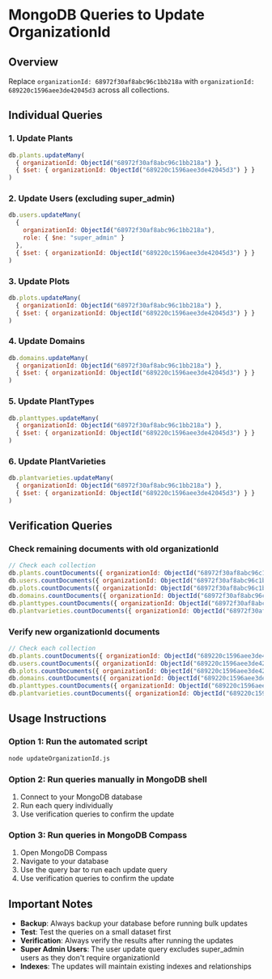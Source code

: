 # MongoDB Queries to Update OrganizationId

## Overview
Replace `organizationId: 68972f30af8abc96c1bb218a` with `organizationId: 689220c1596aee3de42045d3` across all collections.

## Individual Queries

### 1. Update Plants
```javascript
db.plants.updateMany(
  { organizationId: ObjectId("68972f30af8abc96c1bb218a") },
  { $set: { organizationId: ObjectId("689220c1596aee3de42045d3") } }
)
```

### 2. Update Users (excluding super_admin)
```javascript
db.users.updateMany(
  { 
    organizationId: ObjectId("68972f30af8abc96c1bb218a"),
    role: { $ne: "super_admin" }
  },
  { $set: { organizationId: ObjectId("689220c1596aee3de42045d3") } }
)
```

### 3. Update Plots
```javascript
db.plots.updateMany(
  { organizationId: ObjectId("68972f30af8abc96c1bb218a") },
  { $set: { organizationId: ObjectId("689220c1596aee3de42045d3") } }
)
```

### 4. Update Domains
```javascript
db.domains.updateMany(
  { organizationId: ObjectId("68972f30af8abc96c1bb218a") },
  { $set: { organizationId: ObjectId("689220c1596aee3de42045d3") } }
)
```

### 5. Update PlantTypes
```javascript
db.planttypes.updateMany(
  { organizationId: ObjectId("68972f30af8abc96c1bb218a") },
  { $set: { organizationId: ObjectId("689220c1596aee3de42045d3") } }
)
```

### 6. Update PlantVarieties
```javascript
db.plantvarieties.updateMany(
  { organizationId: ObjectId("68972f30af8abc96c1bb218a") },
  { $set: { organizationId: ObjectId("689220c1596aee3de42045d3") } }
)
```

## Verification Queries

### Check remaining documents with old organizationId
```javascript
// Check each collection
db.plants.countDocuments({ organizationId: ObjectId("68972f30af8abc96c1bb218a") })
db.users.countDocuments({ organizationId: ObjectId("68972f30af8abc96c1bb218a") })
db.plots.countDocuments({ organizationId: ObjectId("68972f30af8abc96c1bb218a") })
db.domains.countDocuments({ organizationId: ObjectId("68972f30af8abc96c1bb218a") })
db.planttypes.countDocuments({ organizationId: ObjectId("68972f30af8abc96c1bb218a") })
db.plantvarieties.countDocuments({ organizationId: ObjectId("68972f30af8abc96c1bb218a") })
```

### Verify new organizationId documents
```javascript
// Check each collection
db.plants.countDocuments({ organizationId: ObjectId("689220c1596aee3de42045d3") })
db.users.countDocuments({ organizationId: ObjectId("689220c1596aee3de42045d3") })
db.plots.countDocuments({ organizationId: ObjectId("689220c1596aee3de42045d3") })
db.domains.countDocuments({ organizationId: ObjectId("689220c1596aee3de42045d3") })
db.planttypes.countDocuments({ organizationId: ObjectId("689220c1596aee3de42045d3") })
db.plantvarieties.countDocuments({ organizationId: ObjectId("689220c1596aee3de42045d3") })
```

## Usage Instructions

### Option 1: Run the automated script
```bash
node updateOrganizationId.js
```

### Option 2: Run queries manually in MongoDB shell
1. Connect to your MongoDB database
2. Run each query individually
3. Use verification queries to confirm the update

### Option 3: Run queries in MongoDB Compass
1. Open MongoDB Compass
2. Navigate to your database
3. Use the query bar to run each update query
4. Use verification queries to confirm the update

## Important Notes

- **Backup**: Always backup your database before running bulk updates
- **Test**: Test the queries on a small dataset first
- **Verification**: Always verify the results after running the updates
- **Super Admin Users**: The user update query excludes super_admin users as they don't require organizationId
- **Indexes**: The updates will maintain existing indexes and relationships
